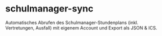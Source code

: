 # schulmanager-sync
Automatisches Abrufen des Schulmanager-Stundenplans (inkl. Vertretungen, Ausfall) mit eigenem Account und Export als JSON &amp; ICS.
